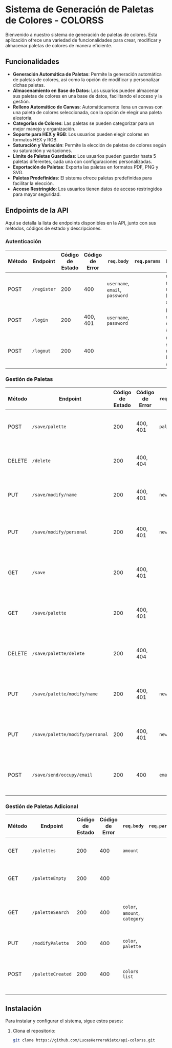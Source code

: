 # Sistema de Generación de Paletas de Colores - COLORSS

Bienvenido a nuestro sistema de generación de paletas de colores. Esta aplicación ofrece una variedad de funcionalidades para crear, modificar y almacenar paletas de colores de manera eficiente.

## Funcionalidades

- **Generación Automática de Paletas**: Permite la generación automática de paletas de colores, así como la opción de modificar y personalizar dichas paletas.
- **Almacenamiento en Base de Datos**: Los usuarios pueden almacenar sus paletas de colores en una base de datos, facilitando el acceso y la gestión.
- **Relleno Automático de Canvas**: Automáticamente llena un canvas con una paleta de colores seleccionada, con la opción de elegir una paleta aleatoria.
- **Categorías de Colores**: Las paletas se pueden categorizar para un mejor manejo y organización.
- **Soporte para HEX y RGB**: Los usuarios pueden elegir colores en formatos HEX y RGB.
- **Saturación y Variación**: Permite la elección de paletas de colores según su saturación y variaciones.
- **Límite de Paletas Guardadas**: Los usuarios pueden guardar hasta 5 paletas diferentes, cada una con configuraciones personalizadas.
- **Exportación de Paletas**: Exporta las paletas en formatos PDF, PNG y SVG.
- **Paletas Predefinidas**: El sistema ofrece paletas predefinidas para facilitar la elección.
- **Acceso Restringido**: Los usuarios tienen datos de acceso restringidos para mayor seguridad.

## Endpoints de la API

Aquí se detalla la lista de endpoints disponibles en la API, junto con sus métodos, códigos de estado y descripciones.

### Autenticación

| Método | Endpoint     | Código de Estado | Código de Error | `req.body`               | `req.params` | Descripción                                                      |
|--------|--------------|------------------|-----------------|--------------------------|--------------|------------------------------------------------------------------|
| POST   | `/register`  | 200              | 400             | `username`, `email`, `password` |              | Crea un nuevo usuario en la aplicación                           |
| POST   | `/login`     | 200              | 400, 401        | `username`, `password`   |              | Inicia sesión del usuario en la aplicación                       |
| POST   | `/logout`    | 200              | 400             |                          |              | Cierra sesión del usuario en la aplicación                       |

### Gestión de Paletas

| Método | Endpoint                       | Código de Estado | Código de Error | `req.body`       | `req.params` | Descripción                                                            |
|--------|--------------------------------|------------------|-----------------|------------------|--------------|------------------------------------------------------------------------|
| POST   | `/save/palette`                | 200              | 400, 401        | `palette`        | `user`       | Guarda una paleta de colores en la base de datos del usuario           |
| DELETE | `/delete`                      | 200              | 400, 404        |                  | `user`       | Elimina una paleta de colores de la base de datos del usuario          |
| PUT    | `/save/modify/name`            | 200              | 400, 401        | `new name`       | `user`       | Modifica el nombre de una paleta de colores en la base de datos        |
| PUT    | `/save/modify/personal`        | 200              | 400, 401        | `new name`       | `user`       | Modifica detalles personalizados de una paleta en la base de datos     |
| GET    | `/save`                        | 200              | 400, 401        |                  | `user`       | Obtiene todas las paletas de colores guardadas en la base de datos     |
| GET    | `/save/palette`                | 200              | 400, 401        |                  | `user`       | Obtiene una paleta de colores específica guardada en la base de datos  |
| DELETE | `/save/palette/delete`         | 200              | 400, 404        |                  | `user`       | Elimina una paleta de colores específica guardada en la base de datos  |
| PUT    | `/save/palette/modify/name`    | 200              | 400, 401        | `new name`       | `user`       | Modifica el nombre de una paleta específica guardada en la base de datos |
| PUT    | `/save/palette/modify/personal`| 200              | 400, 401        | `new name`       | `user`       | Modifica detalles personalizados de una paleta guardada en la base de datos |
| POST   | `/save/send/occupy/email`      | 200              | 400             | `email`          | `user`       | Envía una paleta de colores guardada por correo electrónico            |

### Gestión de Paletas Adicional

| Método | Endpoint        | Código de Estado | Código de Error | `req.body`          | `req.params` | Descripción                                                         |
|--------|-----------------|------------------|-----------------|---------------------|--------------|---------------------------------------------------------------------|
| GET    | `/palettes`     | 200              | 400             | `amount`            |              | Obtiene paletas de colores aleatorias                               |
| GET    | `/paletteEmpty` | 200              | 400             |                     |              | Obtiene una paleta de colores vacía                                 |
| GET    | `/paletteSearch`| 200              | 400             | `color`, `amount`, `category` |    | Realiza una búsqueda de paletas de colores por categoría           |
| PUT    | `/modifyPalette`| 200              | 400             | `color`, `palette`  |              | Modifica una paleta de colores                                      |
| POST   | `/paletteCreated`| 200             | 400             | `colors list`       |              | Crea una paleta de colores a partir de una lista de colores         |

## Instalación

Para instalar y configurar el sistema, sigue estos pasos:

1. Clona el repositorio:
   ```bash
   git clone https://github.com/LucasHerreraNieto/api-colorss.git
